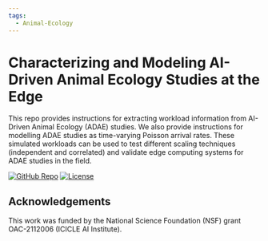 ```yaml
---
tags:
  - Animal-Ecology
---
```


# Characterizing and Modeling AI-Driven Animal Ecology Studies at the Edge

This repo provides instructions for extracting workload information from AI-Driven Animal Ecology (ADAE) studies.
We also provide instructions for modelling ADAE studies as time-varying Poisson arrival rates.
These simulated workloads can be used to test different scaling techniques (independent and correlated) and validate edge computing systems for ADAE studies in the field.

[![GitHub Repo](https://img.shields.io/badge/GitHub-Repository-black?logo=github&style=flat-square)](https://github.com/jennamk14/adae_model)
[![License](https://img.shields.io/badge/License-MIT-yellow.svg)](https://github.com/jennamk14/adae_model/blob/master/LICENSE)


## Acknowledgements
This work was funded by the National Science Foundation (NSF) grant OAC-2112006 (ICICLE AI Institute).
